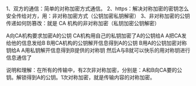 1、双方的通信：简单的对称加密方式通信。
2、https：解决对称加密的密钥怎么安全传给对方，用：非对称加密方式（公钥加密私钥解密）
3、非对称加密的公钥传递如何防篡改：就是 CA 机构的非对称加密（私钥加密公钥解密）


A向CA机构要求加密A的公钥
CA机构用自己的私钥加密了A的公钥给A
A把CA发给他的信息发给B
B用CA机构的公钥解开信息得到A的公钥
B用A的公钥加密对称钥给A
A用私钥解开信息得到B提供的对称钥
然后A与B就可以快乐的用对称钥进行信息通信了

说明和理解：在所有的传输中，有2次非对称加密，分别是：A和B向CA要的公钥。解锁得到A的公钥。1次对称加密，就是传输内容的对称加密。
